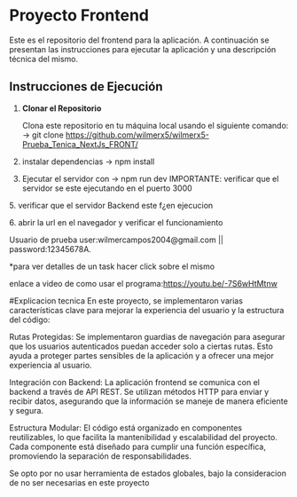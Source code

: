 # Proyecto Frontend

Este es el repositorio del frontend para la aplicación. A continuación se presentan las instrucciones para ejecutar la aplicación y una descripción técnica del mismo.

## Instrucciones de Ejecución

1. **Clonar el Repositorio**
   
   Clona este repositorio en tu máquina local usando el siguiente comando:
   -> git clone https://github.com/wilmerx5/wilmerx5-Prueba_Tenica_NextJs_FRONT/

3. instalar dependencias
   -> npm install
4. Ejecutar el servidor con
   -> npm run dev
     IMPORTANTE: verificar que el servidor se este ejecutando en el puerto 3000


<p> 5. verificar que el servidor Backend este f¿en ejecucion </p>

<p> 6. abrir la url en el navegador y verificar el funcionamiento </p>

<p> Usuario de prueba user:wilmercampos2004@gmail.com || password:12345678A. </p>

   *para ver detalles de un task hacer click sobre el mismo 

enlace a video de como usar el programa:https://youtu.be/-7S6wHtMtnw

#Explicacion tecnica
En este proyecto, se implementaron varias características clave para mejorar la experiencia del usuario y la estructura del código:

Rutas Protegidas: Se implementaron guardias de navegación para asegurar que los usuarios autenticados puedan acceder solo a ciertas rutas. Esto ayuda a proteger partes sensibles de la aplicación y a ofrecer una mejor experiencia al usuario.

Integración con Backend: La aplicación frontend se comunica con el backend a través de API REST. Se utilizan métodos HTTP para enviar y recibir datos, asegurando que la información se maneje de manera eficiente y segura.

Estructura Modular: El código está organizado en componentes reutilizables, lo que facilita la mantenibilidad y escalabilidad del proyecto. Cada componente está diseñado para cumplir una función específica, promoviendo la separación de responsabilidades.

Se opto por no usar herramienta de estados globales, bajo la consideracion de no ser necesarias en este proyecto
